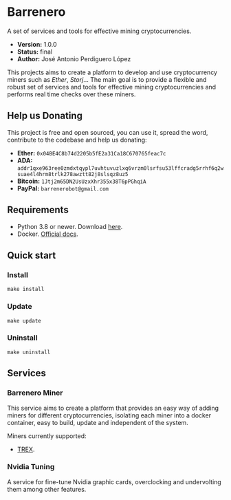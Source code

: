 # Barrenero
A set of services and tools for effective mining cryptocurrencies.

* **Version:** 1.0.0
* **Status:** final
* **Author:** José Antonio Perdiguero López

This projects aims to create a platform to develop and use cryptocurrency miners such as *Ether*, *Storj*... The main 
goal is to provide a flexible and robust set of services and tools for effective mining cryptocurrencies and performs 
real time checks over these miners.

## Help us Donating
This project is free and open sourced, you can use it, spread the word, contribute to the codebase and help us donating:

* **Ether:** `0x04BE4C8b74d2205b5fE2a31Ca18C670765feac7c`
* **ADA:** `addr1qxe963ree0zmdxtqypl7uvhtuvuzlxq6vrzm0lsrfsu53lffcradg5rrhf6q2wsuae4l4hrm8trlk278awztt82j8slsqz8uz5`
* **Bitcoin:** `1Jtj2m65DN2UsUzxXhr355x38T6pPGhqiA`
* **PayPal:** `barrenerobot@gmail.com`

## Requirements
* Python 3.8 or newer. Download [here](https://www.python.org/).
* Docker. [Official docs](https://docs.docker.com/engine/installation/).

## Quick start
### Install
```commandline
make install
```

### Update
```commandline
make update
```

### Uninstall
```commandline
make uninstall
```

## Services

### Barrenero Miner
This service aims to create a platform that provides an easy way of adding miners for different cryptocurrencies,
isolating each miner into a docker container, easy to build, update and independent of the system.

Miners currently supported:

* [TREX](https://github.com/trexminer/T-Rex).

### Nvidia Tuning
A service for fine-tune Nvidia graphic cards, overclocking and undervolting them among other features.
